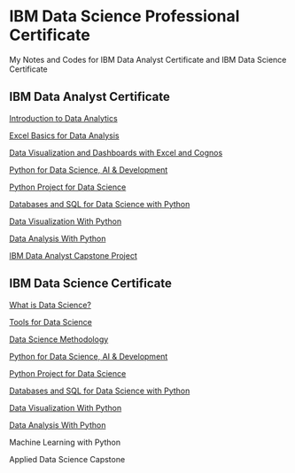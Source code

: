 # IBM Data Science Professional Certificate

My Notes and Codes for IBM Data Analyst Certificate and IBM Data Science Certificate

## IBM Data Analyst Certificate

[Introduction to Data Analytics](https://blog.zhuangzhihao.top/Introduction-to-Data-Analytics/)

[Excel Basics for Data Analysis](https://blog.zhuangzhihao.top/Excel-Basics-%20for-Data-Analysis/)

[Data Visualization and Dashboards with Excel and Cognos](https://blog.zhuangzhihao.top/Data-Visualization-and-Dashboards/)

[Python for Data Science, AI & Development](https://blog.zhuangzhihao.top/Python-for-Data-Science/)

[Python Project for Data Science](https://blog.zhuangzhihao.top/Python-Project-for-Data-Science/)

[Databases and SQL for Data Science with Python](https://blog.zhuangzhihao.top/Databases-and-SQL-for-Data-Science/)

[Data Visualization With Python](https://blog.zhuangzhihao.top/Data-Visualization-with-Python/)

[Data Analysis With Python](https://blog.zhuangzhihao.top/Data-Analysis-with-Python/)

[IBM Data Analyst Capstone Project](https://blog.zhuangzhihao.top/IBM-Data-Analyst-Capstone-Project/)

## IBM Data Science Certificate

[What is Data Science?](https://blog.zhuangzhihao.top/What-is-Data-Science/)

[Tools for Data Science](https://blog.zhuangzhihao.top/Tools-for-Data-Science/)

[Data Science Methodology](https://blog.zhuangzhihao.top/Data-Science-Methodology/)

[Python for Data Science, AI & Development](https://blog.zhuangzhihao.top/Python-for-Data-Science/)

[Python Project for Data Science](https://blog.zhuangzhihao.top/Python-Project-for-Data-Science/)

[Databases and SQL for Data Science with Python](https://blog.zhuangzhihao.top/Databases-and-SQL-for-Data-Science/)

[Data Visualization With Python](https://blog.zhuangzhihao.top/Data-Visualization-with-Python/)

[Data Analysis With Python](https://blog.zhuangzhihao.top/Data-Analysis-with-Python/)

Machine Learning with Python

Applied Data Science Capstone

